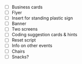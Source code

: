 
- [ ] Business cards
- [ ] Flyer 
- [ ] Insert for standing plastic sign 
- [ ] Banner 
- [ ] Two screens 
- [ ] Coding suggestion cards & hints
- [ ] Reset script 
- [ ] Info on other events 
- [ ] Chairs 
- [ ] Snacks?
